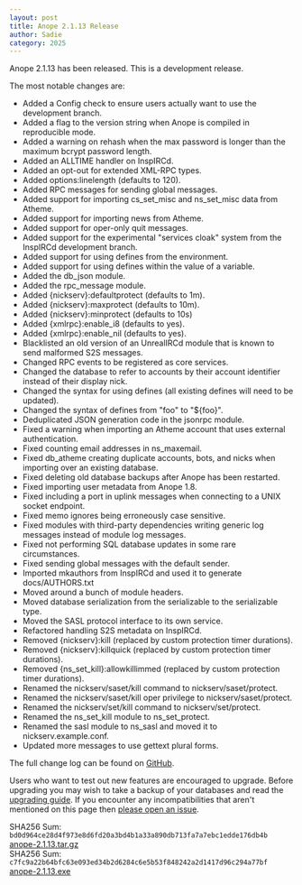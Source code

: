 ```yaml
---
layout: post
title: Anope 2.1.13 Release
author: Sadie
category: 2025
---
```


Anope 2.1.13 has been released. This is a development release.

The most notable changes are:

* Added a Config check to ensure users actually want to use the development branch.
* Added a flag to the version string when Anope is compiled in reproducible mode.
* Added a warning on rehash when the max password is longer than the maximum bcrypt password length.
* Added an ALLTIME handler on InspIRCd.
* Added an opt-out for extended XML-RPC types.
* Added options:linelength (defaults to 120).
* Added RPC messages for sending global messages.
* Added support for importing cs_set_misc and ns_set_misc data from Atheme.
* Added support for importing news from Atheme.
* Added support for oper-only quit messages.
* Added support for the experimental "services cloak" system from the InspIRCd development branch.
* Added support for using defines from the environment.
* Added support for using defines within the value of a variable.
* Added the db_json module.
* Added the rpc_message module.
* Added {nickserv}:defaultprotect (defaults to 1m).
* Added {nickserv}:maxprotect (defaults to 10m).
* Added {nickserv}:minprotect (defaults to 10s)
* Added {xmlrpc}:enable_i8 (defaults to yes).
* Added {xmlrpc}:enable_nil (defaults to yes).
* Blacklisted an old version of an UnrealIRCd module that is known to send malformed S2S messages.
* Changed RPC events to be registered as core services.
* Changed the database to refer to accounts by their account identifier instead of their display nick.
* Changed the syntax for using defines (all existing defines will need to be updated).
* Changed the syntax of defines from "foo" to "${foo}".
* Deduplicated JSON generation code in the jsonrpc module.
* Fixed a warning when importing an Atheme account that uses external authentication.
* Fixed counting email addresses in ns_maxemail.
* Fixed db_atheme creating duplicate accounts, bots, and nicks when importing over an existing database.
* Fixed deleting old database backups after Anope has been restarted.
* Fixed importing user metadata from Anope 1.8.
* Fixed including a port in uplink messages when connecting to a UNIX socket endpoint.
* Fixed memo ignores being erroneously case sensitive.
* Fixed modules with third-party dependencies writing generic log messages instead of module log messages.
* Fixed not performing SQL database updates in some rare circumstances.
* Fixed sending global messages with the default sender.
* Imported mkauthors from InspIRCd and used it to generate docs/AUTHORS.txt
* Moved around a bunch of module headers.
* Moved database serialization from the serializable to the serializable type.
* Moved the SASL protocol interface to its own service.
* Refactored handling S2S metadata on InspIRCd.
* Removed {nickserv}:kill (replaced by custom protection timer durations).
* Removed {nickserv}:killquick (replaced by custom protection timer durations).
* Removed {ns_set_kill}:allowkillimmed (replaced by custom protection timer durations).
* Renamed the nickserv/saset/kill command to nickserv/saset/protect.
* Renamed the nickserv/saset/kill oper privilege to nickserv/saset/protect.
* Renamed the nickserv/set/kill command to nickserv/set/protect.
* Renamed the ns_set_kill module to ns_set_protect.
* Renamed the sasl module to ns_sasl and moved it to nickserv.example.conf.
* Updated more messages to use gettext plural forms.

The full change log can be found on [GitHub](https://github.com/anope/anope/compare/2.1.12...2.1.13).

Users who want to test out new features are encouraged to upgrade. Before upgrading you may wish to take a backup of your databases and read the [upgrading guide](/upgrading.html). If you encounter any incompatibilities that aren't mentioned on this page then [please open an issue](https://github.com/anope/website/issues/new).

SHA256 Sum: `bd0d964ce28d4f973e8d6fd20a3bd4b1a33a890db713fa7a7ebc1edde176db4b` [anope-2.1.13.tar.gz](https://github.com/anope/anope/archive/refs/tags/2.1.13.tar.gz)
\
SHA256 Sum: `c7fc9a22b64bfc63e093ed34b2d6284c6e5b53f848242a2d1417d96c294a77bf` [anope-2.1.13.exe](https://github.com/anope/anope/releases/download/2.1.13/anope-2.1.13.exe)
